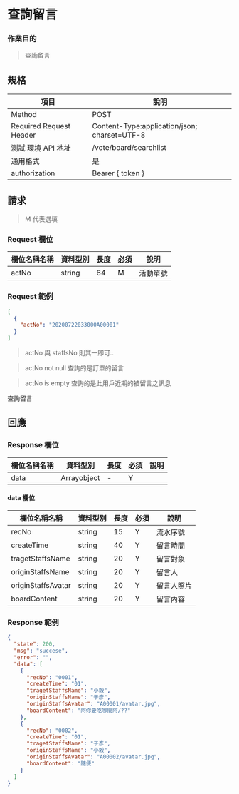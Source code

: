 # 查詢留言

### 作業目的

> 查詢留言

## 規格

| 項目                    | 說明                                         |
| ----------------------- | -------------------------------------------- |
| Method                  | POST                                         |
| Required Request Header | Content-Type:application/json; charset=UTF-8 |
| 測試 環境 API 地址      | /vote/board/searchlist                       |
| 通用格式                | 是                                           |
| authorization           | Bearer { token }                             |

## 請求

> M 代表選填

### Request 欄位

| 欄位名稱名稱 | 資料型別 | 長度 | 必須 | 說明     |
| ------------ | -------- | ---- | ---- | -------- |
| actNo        | string   | 64   | M    | 活動單號 |

### Request 範例

```json
[
  {
    "actNo": "20200722033000A00001"
  }
]
```

> actNo 與 staffsNo 則其一即可..

> actNo not null 查詢的是訂單的留言

> actNo is empty 查詢的是此用戶近期的被留言之訊息

查詢留言

## 回應

### Response 欄位

| 欄位名稱名稱 | 資料型別    | 長度 | 必須 | 說明 |
| ------------ | ----------- | ---- | ---- | ---- |
| data         | Arrayobject | -    | Y    |      |

#### data 欄位

| 欄位名稱名稱       | 資料型別 | 長度 | 必須 | 說明       |
| ------------------ | -------- | ---- | ---- | ---------- |
| recNo              | string   | 15   | Y    | 流水序號   |
| createTime         | string   | 40   | Y    | 留言時間   |
| tragetStaffsName   | string   | 20   | Y    | 留言對象   |
| originStaffsName   | string   | 20   | Y    | 留言人     |
| originStaffsAvatar | string   | 20   | Y    | 留言人照片 |
| boardContent       | string   | 20   | Y    | 留言內容   |

### Response 範例

```json
{
  "state": 200,
  "msg": "succese",
  "error": "",
  "data": [
    {
      "recNo": "0001",
      "createTime": "01",
      "tragetStaffsName": "小毅",
      "originStaffsName": "子彥",
      "originStaffsAvatar": "A00001/avatar.jpg",
      "boardContent": "阿你要吃哪間阿/??"
    },
    {
      "recNo": "0002",
      "createTime": "01",
      "tragetStaffsName": "子彥",
      "originStaffsName": "小毅",
      "originStaffsAvatar": "A00002/avatar.jpg",
      "boardContent": "隨便"
    }
  ]
}
```
